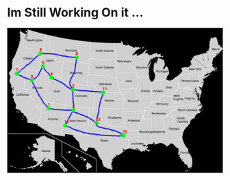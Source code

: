 # Im Still Working On it ...

<a href="https://github.com/mahdizynali/Soccer-Robot-Playground"><img src="https://raw.githubusercontent.com/mahdizynali/Earth-Map-Route-Planning/main/map_image/sample.png" alt="HSL" width="1000"></a> 
